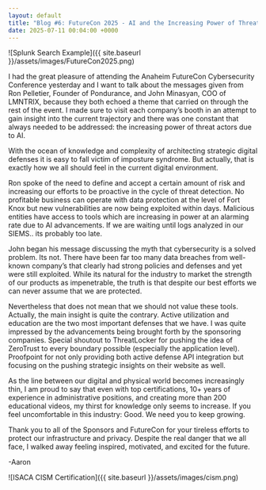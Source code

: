 ```yaml
---
layout: default
title: "Blog #6: FutureCon 2025 - AI and the Increasing Power of Threat Actors"
date: 2025-07-11 00:04:00 +0000
---
```


![Splunk Search Example]({{ site.baseurl }}/assets/images/FutureCon2025.png)

I had the great pleasure of attending the Anaheim FutureCon Cybersecurity Conference yesterday and I want to talk about the messages given from Ron Pelletier, Founder of Pondurance, and John Minasyan, COO of LMNTRIX, because they both echoed a theme that carried on through the rest of the event. I made sure to visit each company’s booth in an attempt to gain insight into the current trajectory and there was one constant that always needed to be addressed: the increasing power of threat actors due to AI.

With the ocean of knowledge and complexity of architecting strategic digital defenses it is easy to fall victim of imposture syndrome. But actually, that is exactly how we all should feel in the current digital environment.  

Ron spoke of the need to define and accept a certain amount of risk and increasing our efforts to be proactive in the cycle of threat detection. No profitable business can operate with data protection at the level of Fort Knox but new vulnerabilities are now being exploited within days. Malicious entities have access to tools which are increasing in power at an alarming rate due to AI advancements. If we are waiting until logs analyzed in our SIEMS.. its probably too late.

John began his message discussing the myth that cybersecurity is a solved problem. Its not. There have been far too many data breaches from well-known company’s that clearly had strong policies and defenses and yet were still exploited. While its natural for the industry to market the strength of our products as impenetrable, the truth is that despite our best efforts we can never assume that we are protected.

Nevertheless that does not mean that we should not value these tools. Actually, the main insight is quite the contrary. Active utilization and education are the two most important defenses that we have. I was quite impressed by the advancements being brought forth by the sponsoring companies. Special shoutout to ThreatLocker for pushing the idea of ZeroTrust to every boundary possible (especially the application level). Proofpoint for not only providing both active defense API integration but focusing on the pushing strategic insights on their website as well.

As the line between our digital and physical world becomes increasingly thin, I am proud to say that even with top certifications, 10+ years of experience in administrative positions, and creating more than 200 educational videos, my thirst for knowledge only seems to increase. If you feel uncomfortable in this industry: Good. We need you to keep growing. 

Thank you to all of the Sponsors and FutureCon for your tireless efforts to protect our infrastructure and privacy. Despite the real danger that we all face, I walked away feeling inspired, motivated, and excited for the future.

-Aaron


![ISACA CISM Certification]({{ site.baseurl }}/assets/images/cism.png)



